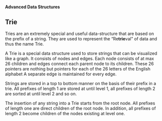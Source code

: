 #### Advanced Data Structures

## Trie

Tries are an extremely special and useful data-structure that are based on the prefix of a string. They are used to represent the “Re**trie**val” of data and thus the name Trie. 

A Trie is a special data structure used to store strings that can be visualized like a graph. It consists of nodes and edges. Each node consists of at max 26 children and edges connect each parent node to its children. These 26 pointers are nothing but pointers for each of the 26 letters of the English alphabet A separate edge is maintained for every edge. 

Strings are stored in a top to bottom manner on the basis of their prefix in a trie. All prefixes of length 1 are stored at until level 1, all prefixes of length 2 are sorted at until level 2 and so on. 

The insertion of any string into a Trie starts from the root node. All prefixes of length one are direct children of the root node. In addition, all prefixes of length 2 become children of the nodes existing at level one. 
